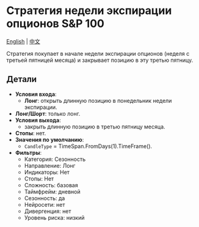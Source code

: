 # Стратегия недели экспирации опционов S&P 100
[English](README.md) | [中文](README_cn.md)

Стратегия покупает в начале недели экспирации опционов (неделя с третьей пятницей месяца) и закрывает позицию в эту третью пятницу.

## Детали

- **Условия входа**:
  - **Лонг**: открыть длинную позицию в понедельник недели экспирации.
- **Лонг/Шорт**: только лонг.
- **Условия выхода**:
  - закрыть длинную позицию в третью пятницу месяца.
- **Стопы**: нет.
- **Значения по умолчанию**:
  - `CandleType` = TimeSpan.FromDays(1).TimeFrame().
- **Фильтры**:
  - Категория: Сезонность
  - Направление: Лонг
  - Индикаторы: Нет
  - Стопы: Нет
  - Сложность: базовая
  - Таймфрейм: дневной
  - Сезонность: да
  - Нейросети: нет
  - Дивергенция: нет
  - Уровень риска: низкий
